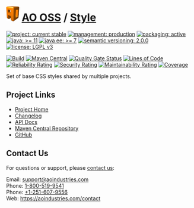 # [<img src="ao-logo.png" alt="AO Logo" width="35" height="40">](https://github.com/aoindustries) [AO OSS](https://github.com/aoindustries/ao-oss) / [Style](https://github.com/aoindustries/ao-style)

[![project: current stable](https://oss.aoapps.com/ao-badges/project-current-stable.svg)](https://aoindustries.com/life-cycle#project-current-stable)
[![management: production](https://oss.aoapps.com/ao-badges/management-production.svg)](https://aoindustries.com/life-cycle#management-production)
[![packaging: active](https://oss.aoapps.com/ao-badges/packaging-active.svg)](https://aoindustries.com/life-cycle#packaging-active)  
[![java: &gt;= 11](https://oss.aoapps.com/ao-badges/java-11.svg)](https://docs.oracle.com/en/java/javase/11/docs/api/)
[![java ee: &gt;= 7](https://oss.aoapps.com/ao-badges/javaee-7.svg)](https://docs.oracle.com/javaee/7/api/)
[![semantic versioning: 2.0.0](https://oss.aoapps.com/ao-badges/semver-2.0.0.svg)](http://semver.org/spec/v2.0.0.html)
[![license: LGPL v3](https://oss.aoapps.com/ao-badges/license-lgpl-3.0.svg)](https://www.gnu.org/licenses/lgpl-3.0)

[![Build](https://github.com/aoindustries/ao-style/workflows/Build/badge.svg?branch=master)](https://github.com/aoindustries/ao-style/actions?query=workflow%3ABuild)
[![Maven Central](https://maven-badges.herokuapp.com/maven-central/com.aoapps/ao-style/badge.svg)](https://maven-badges.herokuapp.com/maven-central/com.aoapps/ao-style)
[![Quality Gate Status](https://sonarcloud.io/api/project_badges/measure?branch=master&project=com.aoapps%3Aao-style&metric=alert_status)](https://sonarcloud.io/dashboard?branch=master&id=com.aoapps%3Aao-style)
[![Lines of Code](https://sonarcloud.io/api/project_badges/measure?branch=master&project=com.aoapps%3Aao-style&metric=ncloc)](https://sonarcloud.io/component_measures?branch=master&id=com.aoapps%3Aao-style&metric=ncloc)  
[![Reliability Rating](https://sonarcloud.io/api/project_badges/measure?branch=master&project=com.aoapps%3Aao-style&metric=reliability_rating)](https://sonarcloud.io/component_measures?branch=master&id=com.aoapps%3Aao-style&metric=Reliability)
[![Security Rating](https://sonarcloud.io/api/project_badges/measure?branch=master&project=com.aoapps%3Aao-style&metric=security_rating)](https://sonarcloud.io/component_measures?branch=master&id=com.aoapps%3Aao-style&metric=Security)
[![Maintainability Rating](https://sonarcloud.io/api/project_badges/measure?branch=master&project=com.aoapps%3Aao-style&metric=sqale_rating)](https://sonarcloud.io/component_measures?branch=master&id=com.aoapps%3Aao-style&metric=Maintainability)
[![Coverage](https://sonarcloud.io/api/project_badges/measure?branch=master&project=com.aoapps%3Aao-style&metric=coverage)](https://sonarcloud.io/component_measures?branch=master&id=com.aoapps%3Aao-style&metric=Coverage)

Set of base CSS styles shared by multiple projects.

## Project Links
* [Project Home](https://oss.aoapps.com/style/)
* [Changelog](https://oss.aoapps.com/style/changelog)
* [API Docs](https://oss.aoapps.com/style/apidocs/)
* [Maven Central Repository](https://search.maven.org/artifact/com.aoapps/ao-style)
* [GitHub](https://github.com/aoindustries/ao-style)

## Contact Us
For questions or support, please [contact us](https://aoindustries.com/contact):

Email: [support@aoindustries.com](mailto:support@aoindustries.com)  
Phone: [1-800-519-9541](tel:1-800-519-9541)  
Phone: [+1-251-607-9556](tel:+1-251-607-9556)  
Web: https://aoindustries.com/contact

